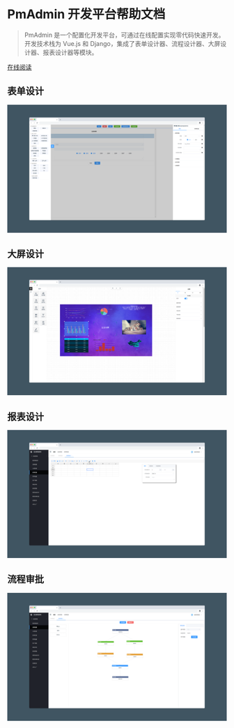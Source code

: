 # PmAdmin 开发平台帮助文档

> PmAdmin 是一个配置化开发平台，可通过在线配置实现零代码快速开发。开发技术栈为 Vue.js 和 Django，集成了表单设计器、流程设计器、大屏设计器、报表设计器等模块。

[在线阅读](https://doc.pinmait.com)

## 表单设计

![](img/demo/demo_form.png)

## 大屏设计

![](img/demo/demo_datav.png)

## 报表设计

![](img/demo/demo_report.png)

## 流程审批

![](img/demo/demo_flow.png)
